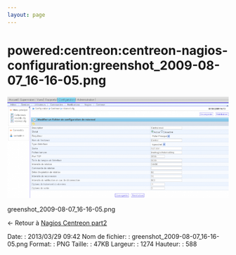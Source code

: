 ```yaml
---
layout: page
---
```


powered:centreon:centreon-nagios-configuration:greenshot\_2009-08-07\_16-16-05.png
==================================================================================

[![greenshot\_2009-08-07\_16-16-05.png](../../../../assets/media/powered/centreon/centreon-nagios-configuration/greenshot_2009-08-07_16-16-05.png@cache=&w=900&h=415 "greenshot_2009-08-07_16-16-05.png")](../../../../assets/media/powered/centreon/centreon-nagios-configuration/greenshot_2009-08-07_16-16-05.png@cache= "Afficher le fichier original")

greenshot\_2009-08-07\_16-16-05.png

← Retour à [Nagios Centreon
part2](../../../../centreon/nagios-centreon-part2.html "centreon:nagios-centreon-part2")

Date:
:   2013/03/29 09:42
Nom de fichier:
:   greenshot\_2009-08-07\_16-16-05.png
Format:
:   PNG
Taille:
:   47KB
Largeur:
:   1274
Hauteur:
:   588

